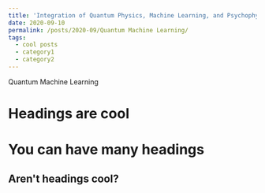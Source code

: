 ```yaml
---
title: 'Integration of Quantum Physics, Machine Learning, and Psychophysics'
date: 2020-09-10
permalink: /posts/2020-09/Quantum Machine Learning/
tags:
  - cool posts
  - category1
  - category2
---
```


Quantum Machine Learning


Headings are cool
======

You can have many headings
======

Aren't headings cool?
------
